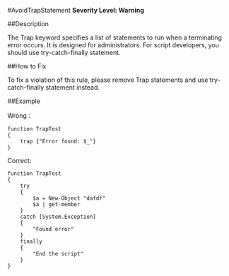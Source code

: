 #AvoidTrapStatement
**Severity Level: Warning**


##Description

The Trap keyword specifies a list of statements to run when a terminating error occurs. It is designed for administrators. For script developers, you should use try-catch-finally statement.

##How to Fix

To fix a violation of this rule, please remove Trap statements and use try-catch-finally statement instead.

##Example

Wrong：    

    function TrapTest 
    {
    	trap {"Error found: $_"}
	}

Correct:    

    function TrapTest 
    {
    	try 
    	{
            $a = New-Object "dafdf"
            $a | get-member
        }
    	catch [System.Exception]
    	{
            "Found error"
    	}
    	finally
    	{
            "End the script"
    	}
	}